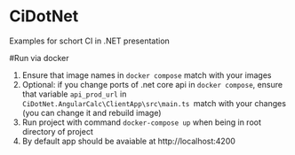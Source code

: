 # CiDotNet
Examples for schort CI in .NET presentation

#Run via docker
1. Ensure that image names in `docker compose` match with your images
2. Optional: if you change ports of .net core api in `docker compose`, ensure that variable `api_prod_url` in `CiDotNet.AngularCalc\ClientApp\src\main.ts `match with your changes (you can change it and rebuild image)
3. Run project with command `docker-compose up` when being in root directory of project
4. By default app should be avaiable at http://localhost:4200
